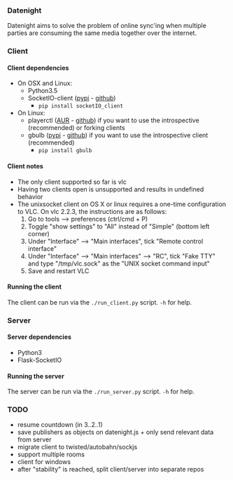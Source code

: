 ### Datenight ###

Datenight aims to solve the problem of online sync'ing when multiple parties
are consuming the same media together over the internet.


### Client ###


#### Client dependencies ####

- On OSX and Linux:
	- Python3.5
	- SocketIO-client ([pypi](https://pypi.python.org/pypi/socketIO-client) - [github](https://github.com/invisibleroads/socketIO-client))
		- `pip install socketIO_client`
- On Linux:
	- playerctl ([AUR](https://aur.archlinux.org/packages/playerctl/) - [github](https://github.com/acrisci/playerctl)) if you want to use the introspective (recommended) or forking clients
	- gbulb ([pypi](https://pypi.python.org/pypi/gbulb) - [github](https://github.com/nathan-hoad/gbulb)) if you want to use the introspective client (recommended)
		- `pip install gbulb`


#### Client notes ####

- The only client supported so far is vlc
- Having two clients open is unsupported and results in undefined behavior
- The unixsocket client on OS X or linux requires a one-time configuration to VLC. On vlc 2.2.3, the instructions are as follows:
	1. Go to tools --> preferences (ctrl/cmd + P)
	2. Toggle "show settings" to "All" instead of "Simple" (bottom left corner)
	3. Under "Interface" --> "Main interfaces", tick "Remote control interface"
	4. Under "Interface" --> "Main interfaces" --> "RC", tick "Fake TTY" and type "/tmp/vlc.sock" as the "UNIX socket command input"
	5. Save and restart VLC


#### Running the client ####

The client can be run via the `./run_client.py` script. `-h` for help.


### Server ###


#### Server dependencies ####

- Python3
- Flask-SocketIO


#### Running the server ####

The server can be run via the `./run_server.py` script. `-h` for help.


### TODO ###

- resume countdown (in 3..2..1)
- save publishers as objects on datenight.js + only send relevant data from server
- migrate client to twisted/autobahn/sockjs
- support multiple rooms
- client for windows
- after "stability" is reached, split client/server into separate repos

